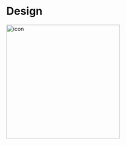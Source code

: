 # Design
<img src="https://github.com/poacpm/designs/raw/master/images/logo.svg" alt="icon" width=300px>
